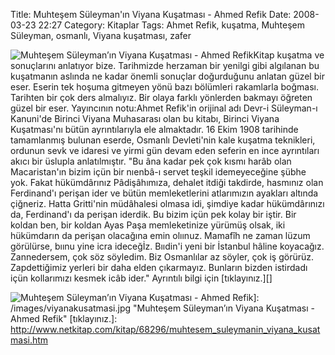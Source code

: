 Title: Muhteşem Süleyman&#039;ın Viyana Kuşatması - Ahmed Refik
Date: 2008-03-23 22:27
Category: Kitaplar
Tags: Ahmet Refik, kuşatma, Muhteşem Süleyman, osmanlı, Viyana kuşatması, zafer

![Muhteşem Süleyman’ın Viyana Kuşatması - Ahmed Refik][]Kitap
kuşatma ve sonuçlarını anlatıyor bize. Tarihmizde herzaman bir yenilgi
gibi algılanan bu kuşatmanın aslında ne kadar önemli sonuçlar
doğurduğunu anlatan güzel bir eser. Eserin tek hoşuma gitmeyen yönü bazı
bölümleri rakamlarla boğması. Tarihten bir çok ders almalıyız. Bir olaya
farklı yönlerden bakmayı öğreten güzel bir eser. Yayıncının notu:Ahmet
Refik'in orijinal adı Devr-i Süleyman-ı Kanuni'de Birinci Viyana
Muhasarası olan bu kitabı, Birinci Viyana Kuşatması'nı bütün
ayrıntılarıyla ele almaktadır. 16 Ekim 1908 tarihinde tamamlanmış
bulunan eserde, Osmanlı Devleti'nin kale kuşatma teknikleri, ordunun
sevk ve idaresi ve yirmi gün devam eden seferin en ince ayrıntıları
akıcı bir üslupla anlatılmıştır. "Bu âna kadar pek çok kısmı harâb olan
Macaristan'ın bizim içün bir nıenbâ-ı servet teşkil idemeyeceğine şübhe
yok. Fakat hükümdârınız Pâdişâhımıza, dehalet itdiği takdirde, hasmınız
olan Ferdinand'ı perişan ider ve bütün memleketlerini atlarımızın
ayakları altında çiğneriz. Hatta Gritti'nin müdâhalesi olmasa idi,
şimdiye kadar hükümdârınızı da, Ferdinand'ı da perişan iderdik. Bu bizim
içün pek kolay bir iştir. Bir koldan ben, bir koldan Ayas Paşa
memleketinize yürümüş olsak, iki hükümdarın da perişan olacağına emin
olıınuz. Mamafîh ne zaman lüzum görülürse, bıınu yine icra ideceğİz.
Bııdin'i yeni bir İstanbul hâline koyacağız. Zannedersem, çok söz
söyledim. Biz Osmanlılar az söyler, çok iş görürüz. Zapdettiğimiz
yerleri bir daha elden çıkarmayız. Bunların bizden istirdadı içün
kollarımızı kesmek icâb ider." Ayrıntılı bilgi için [tıklayınız.][]

  [Muhteşem Süleyman’ın Viyana Kuşatması - Ahmed Refik]: /images/viyanakusatmasi.thumbnail.jpg
  ![Muhteşem Süleyman’ın Viyana Kuşatması - Ahmed Refik][]]: /images/viyanakusatmasi.jpg
    "Muhteşem Süleyman’ın Viyana Kuşatması - Ahmed Refik"
  [tıklayınız.]: http://www.netkitap.com/kitap/68296/muhtesem_suleymanin_viyana_kusatmasi.htm
